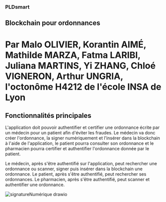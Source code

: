 ### PLDsmart
## Blockchain pour ordonnances
# Par Malo OLIVIER, Korantin AIMÉ, Mathilde MARZA, Fatma LARIBI, Juliana MARTINS, Yi ZHANG, Chloé VIGNERON, Arthur UNGRIA, l'octonôme H4212 de l'école INSA de Lyon

## Fonctionnalités principales
L'application doit pouvoir authentifier et certifier une ordonnance écrite par un médecin pour un patient afin d'éviter les fraudes.
Le médecin va donc créer l'ordonnance, la signer numériquement et l'insérer dans la blockchain à l'aide de l'application, le patient pourra consulter son ordonnance et le pharmacien pourra certifier et authentifier l'ordonnance donnée par le patient.

Le médecin, après s'être authentifié sur l'application, peut rechercher une ordonnance ou scanner, signer puis insérer dans la blockchain une ordonnance.
Le patient, après s'être authentifié, peut rechercher ses ordonnances.
Le pharmacien, après s'être authentifié, peut scanner et authentifier une ordonnance.

![signatureNumérique drawio](https://user-images.githubusercontent.com/101802610/235607000-b32234ae-69db-42b7-a2df-67e52239a6e3.svg)
